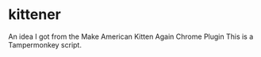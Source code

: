 # kittener
An idea I got from the Make American Kitten Again Chrome Plugin
This is a Tampermonkey script.
